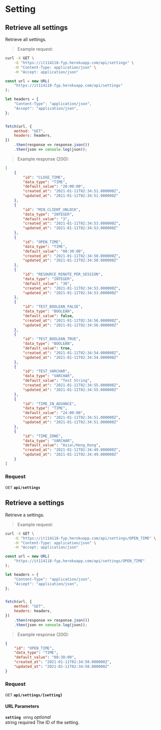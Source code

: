 # Setting


## Retrieve all settings

Retrieve all settings.




> Example request:

```bash
curl -X GET \
    -G "https://it114118-fyp.herokuapp.com/api/settings" \
    -H "Content-Type: application/json" \
    -H "Accept: application/json"
```

```javascript
const url = new URL(
    "https://it114118-fyp.herokuapp.com/api/settings"
);

let headers = {
    "Content-Type": "application/json",
    "Accept": "application/json",
};


fetch(url, {
    method: "GET",
    headers: headers,
})
    .then(response => response.json())
    .then(json => console.log(json));
```


> Example response (200):

```json
[
    {
        "id": "CLOSE_TIME",
        "data_type": "TIME",
        "default_value": "20:00:00",
        "created_at": "2021-01-11T02:34:51.000000Z",
        "updated_at": "2021-01-11T02:34:51.000000Z"
    },
    {
        "id": "MIN_CLIENT_UNLOCK",
        "data_type": "INTEGER",
        "default_value": "3",
        "created_at": "2021-01-11T02:34:53.000000Z",
        "updated_at": "2021-01-11T02:34:53.000000Z"
    },
    {
        "id": "OPEN_TIME",
        "data_type": "TIME",
        "default_value": "08:30:00",
        "created_at": "2021-01-11T02:34:50.000000Z",
        "updated_at": "2021-01-11T02:34:50.000000Z"
    },
    {
        "id": "RESOURCE_MINUTE_PER_SESSION",
        "data_type": "INTEGER",
        "default_value": "30",
        "created_at": "2021-01-11T02:34:53.000000Z",
        "updated_at": "2021-01-11T02:34:53.000000Z"
    },
    {
        "id": "TEST_BOOLEAN_FALSE",
        "data_type": "BOOLEAN",
        "default_value": false,
        "created_at": "2021-01-11T02:34:56.000000Z",
        "updated_at": "2021-01-11T02:34:56.000000Z"
    },
    {
        "id": "TEST_BOOLEAN_TRUE",
        "data_type": "BOOLEAN",
        "default_value": true,
        "created_at": "2021-01-11T02:34:54.000000Z",
        "updated_at": "2021-01-11T02:34:54.000000Z"
    },
    {
        "id": "TEST_VARCHAR",
        "data_type": "VARCHAR",
        "default_value": "Test String",
        "created_at": "2021-01-11T02:34:55.000000Z",
        "updated_at": "2021-01-11T02:34:55.000000Z"
    },
    {
        "id": "TIME_IN_ADVANCE",
        "data_type": "TIME",
        "default_value": "24:00:00",
        "created_at": "2021-01-11T02:34:51.000000Z",
        "updated_at": "2021-01-11T02:34:51.000000Z"
    },
    {
        "id": "TIME_ZONE",
        "data_type": "VARCHAR",
        "default_value": "Asia\/Hong_Kong",
        "created_at": "2021-01-11T02:34:49.000000Z",
        "updated_at": "2021-01-11T02:34:49.000000Z"
    }
]
```

### Request
<small class="badge badge-green">GET</small>
 **`api/settings`**



## Retrieve a settings

Retrieve a settings.




> Example request:

```bash
curl -X GET \
    -G "https://it114118-fyp.herokuapp.com/api/settings/OPEN_TIME" \
    -H "Content-Type: application/json" \
    -H "Accept: application/json"
```

```javascript
const url = new URL(
    "https://it114118-fyp.herokuapp.com/api/settings/OPEN_TIME"
);

let headers = {
    "Content-Type": "application/json",
    "Accept": "application/json",
};


fetch(url, {
    method: "GET",
    headers: headers,
})
    .then(response => response.json())
    .then(json => console.log(json));
```


> Example response (200):

```json
{
    "id": "OPEN_TIME",
    "data_type": "TIME",
    "default_value": "08:30:00",
    "created_at": "2021-01-11T02:34:50.000000Z",
    "updated_at": "2021-01-11T02:34:50.000000Z"
}
```

### Request
<small class="badge badge-green">GET</small>
 **`api/settings/{setting}`**

<h4 class="fancy-heading-panel"><b>URL Parameters</b></h4>
<code><b>setting</b></code>&nbsp; <small>string</small>         <i>optional</i>    <br>
    string required The ID of the setting.




